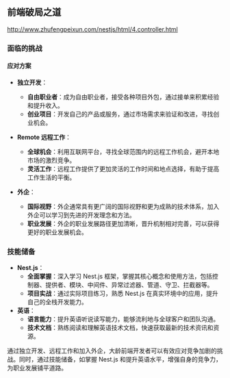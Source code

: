 ## 前端破局之道

http://www.zhufengpeixun.com/nestjs/html/4.controller.html

### 面临的挑战

#### 应对方案

- **独立开发**：

  - **自由职业者**：成为自由职业者，接受各种项目外包，通过接单来积累经验和提升收入。
  - **创业项目**：开发自己的产品或服务，通过市场需求来验证和改进，寻找创业机会。

- **Remote 远程工作**：

  - **全球机会**：利用互联网平台，寻找全球范围内的远程工作机会，避开本地市场的激烈竞争。
  - **灵活工作**：远程工作提供了更加灵活的工作时间和地点选择，有助于提高工作生活的平衡。

- **外企**：
  - **国际视野**：外企通常具有更广阔的国际视野和更为成熟的技术体系，加入外企可以学习到先进的开发理念和方法。
  - **职业发展**：外企的职业发展路径更加清晰，晋升机制相对完善，可以获得更好的职业发展机会。

### 技能储备

- **Nest.js**：
  - **全面掌握**：深入学习 Nest.js 框架，掌握其核心概念和使用方法，包括控制器、提供者、模块、中间件、异常过滤器、管道、守卫、拦截器等。
  - **项目实战**：通过实际项目练习，熟悉 Nest.js 在真实环境中的应用，提升自己的全栈开发能力。
- **英语**：
  - **语言能力**：提升英语听说读写能力，能够流利地与全球客户和团队沟通。
  - **技术文档**：熟练阅读和理解英语技术文档，快速获取最新的技术资讯和资源。

通过独立开发、远程工作和加入外企，大龄前端开发者可以有效应对竞争加剧的挑战。同时，通过技能储备，如掌握 Nest.js 和提升英语水平，增强自身的竞争力，为职业发展铺平道路。

